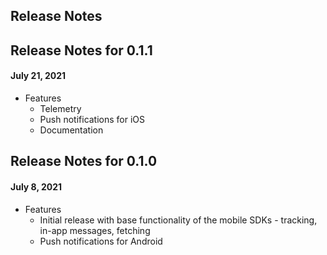## Release Notes
## Release Notes for 0.1.1
#### July 21, 2021
* Features
  * Telemetry
  * Push notifications for iOS
  * Documentation

## Release Notes for 0.1.0
#### July 8, 2021
* Features
  * Initial release with base functionality of the mobile SDKs - tracking, in-app messages, fetching
  * Push notifications for Android
